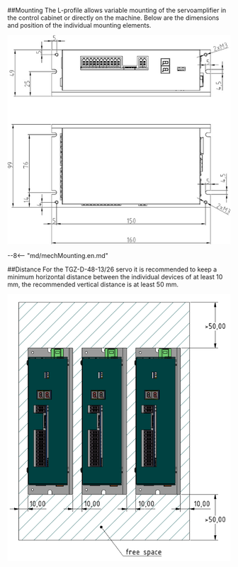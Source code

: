 ##Mounting
The L-profile allows variable mounting of the servoamplifier in the control cabinet or directly on the machine.
Below are the dimensions and position of the individual mounting elements.

![TGZ-D-48-13 Mounting](../img/mounting.jpg)

--8<-- "md/mechMounting.en.md"

##Distance
For the TGZ-D-48-13/26 servo it is recommended to keep a minimum horizontal distance between the individual devices of at least 10 mm, the recommended vertical distance is at least 50 mm.

![TGZ-D-48-13 Distance](../../../../source/img/placement1.en.png)